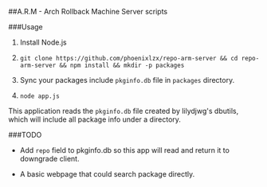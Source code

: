 ##A.R.M - Arch Rollback Machine
Server scripts

###Usage

1. Install Node.js

2. `git clone https://github.com/phoenixlzx/repo-arm-server && cd repo-arm-server && npm install && mkdir -p packages`

3. Sync your packages include `pkginfo.db` file in `packages` directory.

4. `node app.js`

This application reads the `pkginfo.db` file created by lilydjwg's dbutils, which will include all package info under a directory.

###TODO

* Add `repo` field to pkginfo.db so this app will read and return it to downgrade client.

* A basic webpage that could search package directly.
